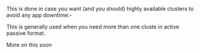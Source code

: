 This is done in case you want (and you should) highly available clusters to avoid any app downtime:-

This is generally used when you need more than one cluste in active passive format.

More on this soon





